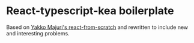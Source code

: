 # React-typescript-kea boilerplate

Based on [Yakko Majuri's react-from-scratch](https://github.com/yakkomajuri/react-from-scratch) and rewritten to include new and interesting problems.
